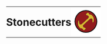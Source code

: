<table width="100%" style="border: none; border-collapse: collapse;">
  <tr style="border: none;">
    <td style="border: none; padding: 0;">
      <h1 style="margin: 0;">Stonecutters</h1>
    </td>
    <td style="border: none; padding: 0;" align="right">
      <img src="./Images/LogoMagios.jpg" alt="Logo" width="80">
    </td>
  </tr>
</table>